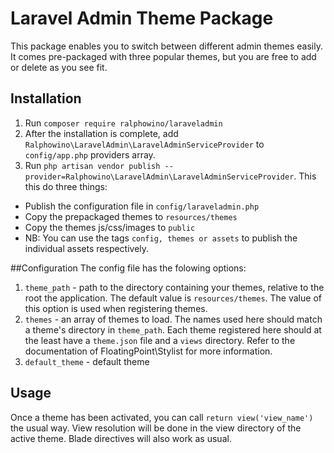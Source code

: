 # Laravel Admin Theme Package

This package enables you to switch between different admin themes easily. It comes pre-packaged with three popular themes, but you are free to add or delete as you see fit.
 
## Installation
1. Run `composer require ralphowino/laraveladmin`
2. After the installation is complete, add `Ralphowino\LaravelAdmin\LaravelAdminServiceProvider` to `config/app.php` providers array.
3. Run `php artisan vendor publish --provider=Ralphowino\LaravelAdmin\LaravelAdminServiceProvider`. This this do three things:
  * Publish the configuration file in `config/laraveladmin.php`
  * Copy the prepackaged themes to `resources/themes`
  * Copy the themes js/css/images to `public`
  * NB: You can use the tags `config, themes or assets` to publish the individual assets respectively.
  

##Configuration
The config file has the folowing options:
 1. `theme_path` - path to the directory containing your themes, relative to the root the application. The default value is `resources/themes`. The value of this option is used when registering themes.
 2. `themes` -  an array of themes to load. The names used here should match a theme's directory in `theme_path`. Each theme registered here should at the least have a `theme.json` file and a `views` directory. Refer to the documentation of FloatingPoint\Stylist for more information.
 3. `default_theme` - default theme
  
  

## Usage
Once a theme has been activated, you can call `return view('view_name')` the usual way. View resolution will be done in the view directory of the active theme.
Blade directives will also work as usual.